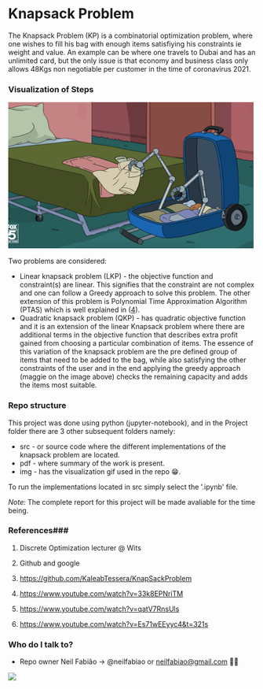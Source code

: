 # Knapsack Problem #

The Knapsack Problem (KP) is a combinatorial optimization problem, where one wishes to fill his bag with enough items satisfiying his constraints ie weight and value. An example can be where one travels to Dubai and has an unlimited card, but the only issue is that economy and business class only allows 48Kgs non negotiable per customer in the time of coronavirus 2021.

### Visualization of Steps ###

![alt-text-1](/Project/img/bag4.gif)

Two problems are considered: 

* Linear knapsack problem (LKP) -  the objective function and constraint(s) are linear. This signifies that the constraint are not complex and one can follow a Greedy approach to solve this problem. The other extension of this problem is Polynomial Time Approximation Algorithm (PTAS) which is well explained in ([4](https://www.youtube.com/watch?v=qatV7RnsUls)).
* Quadratic knapsack problem (QKP) - has quadratic objective function and it is an extension of the linear Knapsack problem where there are additional terms in the objective function that describes extra profit gained from choosing a particular combination of items. The essence of this variation of the knapsack problem are the pre defined group of items that need to be added to the bag, while also satisfying the other constraints of the user and in the end applying the greedy approach (maggie on the image above) checks the remaining capacity and adds the items most suitable.

### Repo structure ###

This project was done using python (jupyter-notebook), and in the Project folder there are 3 other subsequent folders namely:

* src - or source code where the different implementations of the knapsack problem are located. 
* pdf - where summary of the work is present. 
* img - has the visualization gif used in the repo 😁.

To run the implementations located in src simply select the '.ipynb' file. 

*Note:* The complete report for this project will be made avaliable for the time being.

### References###

1. Discrete Optimization lecturer @ Wits

2. Github and google

3. https://github.com/KaleabTessera/KnapSackProblem

3. https://www.youtube.com/watch?v=33k8EPNriTM

4. https://www.youtube.com/watch?v=qatV7RnsUls

5. https://www.youtube.com/watch?v=Es71wEEyyc4&t=321s

### Who do I talk to? ###

* Repo owner Neil Fabião -> @neilfabiao or neilfabiao@gmail.com ✌🏾

![](https://komarev.com/ghpvc/?username=neilDO10&color=blue)
